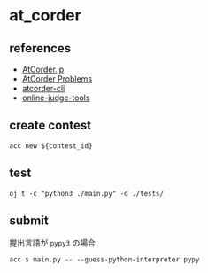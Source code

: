 # at_corder

## references
- [AtCorder.jp](https://atcoder.jp/home)
- [AtCorder Problems](https://kenkoooo.com/atcoder/#/table/)
- [atcorder-cli](https://github.com/Tatamo/atcoder-cli)
- [online-judge-tools](https://github.com/Tatamo/atcoder-cli)

## create contest
```
acc new ${contest_id}
```

## test
```
oj t -c "python3 ./main.py" -d ./tests/
```

## submit
提出言語が `pypy3` の場合
```
acc s main.py -- --guess-python-interpreter pypy
```
